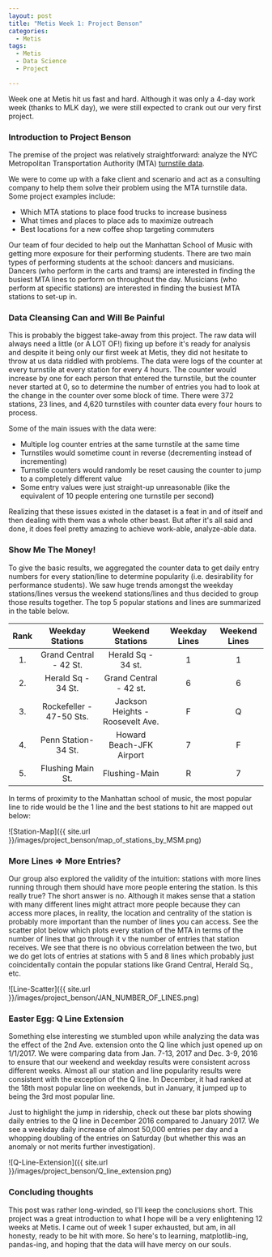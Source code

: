 ```yaml
---
layout: post
title: "Metis Week 1: Project Benson"
categories:
  - Metis
tags:
  - Metis
  - Data Science
  - Project

---
```

Week one at Metis hit us fast and hard. Although it was only a 4-day work week (thanks to MLK day), we were still expected to crank out our very first project. 

### Introduction to Project Benson
The premise of the project was relatively straightforward: analyze the NYC Metropolitan Transportation Authority (MTA) [turnstile data](http://web.mta.info/developers/turnstile.html "MTA Turnstile"). 

We were to come up with a fake client and scenario and act as a consulting company to help them solve their problem using the MTA turnstile data. Some project examples include:

* Which MTA stations to place food trucks to increase business
* What times and places to place ads to maximize outreach
* Best locations for a new coffee shop targeting commuters

Our team of four decided to help out the Manhattan School of Music with getting more exposure for their performing students. There are two main types of performing students at the school: dancers and musicians. Dancers (who perform in the carts and trams) are interested in finding the busiest MTA lines to perform on throughout the day. Musicians (who perform at specific stations) are interested in finding the busiest MTA stations to set-up in.

### Data Cleansing Can and Will Be Painful
This is probably the biggest take-away from this project. The raw data will always need a little (or A LOT OF!) fixing up before it's ready for analysis and despite it being only our first week at Metis, they did not hesitate to throw at us data riddled with problems. The data were logs of the counter at every turnstile at every station for every 4 hours. The counter would increase by one for each person that entered the turnstile, but the counter never started at 0, so to determine the number of entries you had to look at the change in the counter over some block of time. There were 372 stations, 23 lines, and 4,620 turnstiles with counter data every four hours to process.

Some of the main issues with the data were:

* Multiple log counter entries at the same turnstile at the same time
* Turnstiles would sometime count in reverse (decrementing instead of incrementing)
* Turnstile counters would randomly be reset causing the counter to jump to a completely different value
* Some entry values were just straight-up unreasonable (like the equivalent of 10 people entering one turnstile per second)

Realizing that these issues existed in the dataset is a feat in and of itself and then dealing with them was a whole other beast. But after it's all said and done, it does feel pretty amazing to achieve work-able, analyze-able data. 

### Show Me The Money!
To give the basic results, we aggregated the counter data to get daily entry numbers for every station/line to determine popularity (i.e. desirability for performance students). We saw huge trends amongst the weekday stations/lines versus the weekend stations/lines and thus decided to group those results together. The top 5 popular stations and lines are summarized in the table below.

| Rank | Weekday Stations | Weekend Stations| Weekday Lines | Weekend Lines |
|:---:|:-------:|:--------:|:-------:|:-------:|
| 1.  | Grand Central - 42 St. | Herald Sq - 34 st.               | 1  | 1 |
| 2.  | Herald Sq - 34 St.     | Grand Central - 42 st.           | 6  | 6 |
| 3.  | Rockefeller - 47-50 Sts. | Jackson Heights - Roosevelt Ave. | F  | Q |
| 4.  | Penn Station- 34 St.   | Howard Beach-JFK Airport         | 7  | F |
| 5.  | Flushing Main St.         | Flushing-Main                    | R  | 7 |

In terms of proximity to the Manhattan school of music, the most popular line to ride would be the 1 line and the best stations to hit are mapped out below:

![Station-Map]({{ site.url }}/images/project_benson/map_of_stations_by_MSM.png)

### More Lines => More Entries?
Our group also explored the validity of the intuition: stations with more lines running through them should have more people entering the station. Is this really true? The short answer is no. Although it makes sense that a station with many different lines might attract more people because they can access more places, in reality, the location and centrality of the station is probably more important than the number of lines you can access. See the scatter plot below which plots every station of the MTA in terms of the number of lines that go through it v the number of entries that station receives. We see that there is no obvious correlation between the two, but we do get lots of entries at stations with 5 and 8 lines which probably just coincidentally contain the popular stations like Grand Central, Herald Sq., etc. 

![Line-Scatter]({{ site.url }}/images/project_benson/JAN_NUMBER_OF_LINES.png)



### Easter Egg: Q Line Extension
Something else interesting we stumbled upon while analyzing the data was the effect of the 2nd Ave. extension onto the Q line which just opened up on 1/1/2017. We were comparing data from Jan. 7-13, 2017 and Dec. 3-9, 2016 to ensure that our weekend and weekday results were consistent across different weeks. Almost all our station and line popularity results were consistent with the exception of the Q line. In December, it had ranked at the 18th most popular line on weekends, but in January, it jumped up to being the 3rd most popular line. 

Just to highlight the jump in ridership, check out these bar plots showing daily entries to the Q line in December 2016 compared to January 2017. We see a weekday daily increase of almost 50,000 entries per day and a whopping doubling of the entries on Saturday (but whether this was an anomaly or not merits further investigation). 

![Q-Line-Extension]({{ site.url }}/images/project_benson/Q_line_extension.png)


### Concluding thoughts

This post was rather long-winded, so I'll keep the conclusions short. This project was a great introduction to what I hope will be a very enlightening 12 weeks at Metis. I came out of week 1 super exhausted, but am, in all honesty, ready to be hit with more. So here's to learning, matplotlib-ing, pandas-ing, and hoping that the data will have mercy on our souls. 

